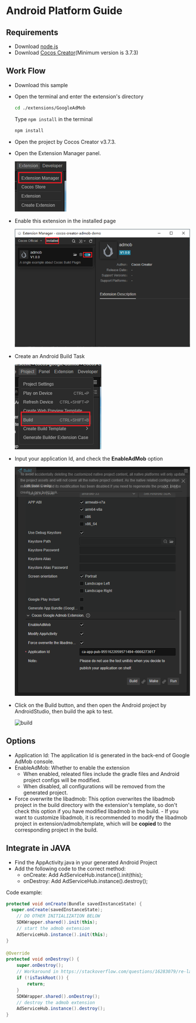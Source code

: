 # Android Platform Guide

## Requirements

- Download [node.js](https://nodejs.org/en)
- Download [Cocos Creator](https://www.cocos.com/en)(Minimum version is 3.7.3)

## Work Flow

- Download this sample
- Open the terminal and enter the extension's directory

    ```bash
    cd ./extensions/GoogleAdMob
    ```

    Type `npm install` in the terminal

    ```bash
    npm install
    ```

- Open the project by Cocos Creator v3.7.3.
- Open the Extension Manager panel.

    ![ext-mgr](../../img/ext-mgr.png)

- Enable this extension in the installed page

    ![enable](../../img/enable.png)

- Create an Android Build Task

    ![open-build-panel](../../img/open-build-panel.png)

- Input your application Id, and check the **EnableAdMob** option
  
    ![config-admob-application](../../img/config-admob-application.png)

- Click on the Build button, and then open the Android project by AndroidStudio, then build the apk to test.

    ![build](../../img/build.png)

## Options

- Application Id: The application Id is generated in the back-end of Google AdMob console.
- EnableAdMob: Whether to enable the extension  
  - When enabled, releated files include the gradle files and Android project configs will be modified.
  - When disabled, all configurations will be removed from the generated project.
- Force overwrite the libadmob: This option overwrites the libadmob project in the build directory with the extension's template, so don't check this option if you have modified libadmob in the build.
      - If you want to customize libadmob, it is recommended to modify the libadmob project in extension/admob/template, which will be **copied** to the corresponding project in the build.

## Integrate in JAVA

- Find the AppActivity.java in your generated Android Project
- Add the following code to the correct method:
  - onCreate: Add AdServiceHub.instance().init(this);
  - onDestroy: Add AdServiceHub.instance().destroy();

Code example:

```java
protected void onCreate(Bundle savedInstanceState) {
  super.onCreate(savedInstanceState);
    // DO OTHER INITIALIZATION BELOW
    SDKWrapper.shared().init(this);
    // start the admob extension
    AdServiceHub.instance().init(this);
}

@Override
protected void onDestroy() {
    super.onDestroy();
    // Workaround in https://stackoverflow.com/questions/16283079/re-launch-of-activity-on-home-button-but-only-the-first-time/16447508
    if (!isTaskRoot()) {
        return;
    }
    SDKWrapper.shared().onDestroy();        
    // destroy the admob extension
    AdServiceHub.instance().destroy();    
}
```

